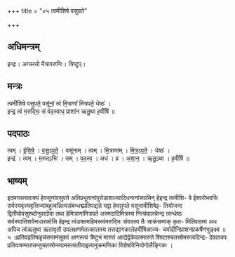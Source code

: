 +++
title = "०५ त्वमीशिषे वसुपते"

+++
## अधिमन्त्रम्
इन्द्रः। अगस्त्यो मैत्रावरुणिः। त्रिष्टुप्।

## मन्त्रः
त्वमी॑शिषे वसुपते॒ वसू॑नां॒ त्वं मि॒त्राणां॑ मित्रपते॒ धेष्ठः॑ ।  
इन्द्र॒ त्वं म॒रुद्भिः॒ सं व॑द॒स्वाध॒ प्राशा॑न ऋतु॒था ह॒वींषि॑ ॥

## पदपाठः
त्वम् । ई॒शि॒षे॒ । व॒सु॒ऽप॒ते॒ । वसू॑नाम् । त्वम् । मि॒त्राणा॑म् । मि॒त्र॒ऽप॒ते॒ । धेष्ठः॑ ।  
इन्द्र॑ । त्वम् । म॒रुत्ऽभिः॑ । सम् । व॒द॒स्व॒ । अध॑ । प्र । अ॒शा॒न॒ । ऋ॒तु॒ऽथा । ह॒वींषि॑ ॥

## भाष्यम्
इदमगस्त्यवाक्यं हेवसूनांवसुपते अतिप्रभूतानांपुरोडाशाज्यादिधनानांस्वामिन् हेइन्द्र त्वमीशि- षे ईश्वरोभवसि सर्वस्यवृत्त्यवृत्तिभ्यांबहुत्वन्नित्यसंबन्धश्च्प्रतिपद्यते यद्वा हेवसुपते वसूनामीशिषेइ- तियोजना द्वितीयोवसुश्ब्दोनुवादोवा तथा हेमित्राणांमित्रपते अस्मदादिमित्रस्य नित्यंपालकेन्द्र त्वन्धेष्ठः सर्वस्यातिशयेनधारकोसि हेइन्द्र त्वंउक्तमहिमस्त्वंमरुद्भिः संवदस्व तैः साकंसम्यक् कृत- मितिवदस्व अध अपिच त्वंऋतुथा ऋतावृतौ उपलक्षणमेतत्कालस्य तत्तद्यागकालेहवींषिआज्य- चर्वादीनिप्राशनप्रकर्षेणभुङ्क्ष्व ॥ ५ ॥प्रतिवइतिषळृचंसप्तमंसूक्तं आगस्त्यं त्रैष्टुभं मारुतं आद्येद्वेकेवलमारुते शिष्टाश्चतस्रोमरुत्वदिन्द्र- देवताकाः प्रतिवःषण्मारुतन्तुचतस्रोन्त्यामरुत्वतीयाइत्यनुक्रमणिका विशेषविनियोगोलैङ्गिकः ।